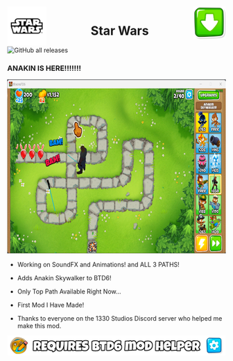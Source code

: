 <a href="https://github.com/AnakinSkywalker066/StarWarsMod/releases/download/newest/StarWarsMod.dll">
    <img align="left" alt="Icon" height="90" src="Icon.png">
    <img align="right" alt="Download" height="75" src="https://raw.githubusercontent.com/gurrenm3/BTD-Mod-Helper/master/BloonsTD6%20Mod%20Helper/Resources/DownloadBtn.png">
</a>

<h1 align="center">Star Wars</h1>
<img alt="GitHub all releases" src="https://img.shields.io/github/downloads/AnakinBackup/StarWarsMod/total?label=Total%20Dowloads">

### ANAKIN IS HERE!!!!!!!
<img alt="Screenshot" height="400" src="Assets/image.png"/>

- Working on SoundFX and Animations! and ALL 3 PATHS!

- Adds Anakin Skywalker to BTD6!

- Only Top Path Available Right Now...

- First Mod I Have Made!

- Thanks to everyone on the 1330 Studios Discord server who helped me make this mod.

[![Requires BTD6 Mod Helper](https://raw.githubusercontent.com/gurrenm3/BTD-Mod-Helper/master/banner.png)](https://github.com/gurrenm3/BTD-Mod-Helper#readme)
